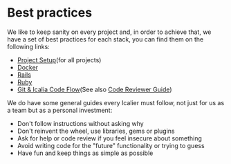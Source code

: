 # Best practices

We like to keep sanity on every project and, in order to achieve that, we have a set of best practices for each stack, you can find them on the following links:

* [Project Setup](PROJECT_SETUP.md)(for all projects)
* [Docker](../stack/docker)
* [Rails](../stack/rails/BEST_PRACTICES.md)
* [Ruby](../stack/ruby/BEST_PRACTICES.md)
* [Git & Icalia Code Flow](../stack/git/)(See also [Code Reviewer Guide](CODE_REVIEWER_GUIDE.md))

We do have some general guides every Icalier must follow, not just for us as a team but as a personal investment:

* Don't follow instructions without asking why
* Don't reinvent the wheel, use libraries, gems or plugins
* Ask for help or code review if you feel insecure about something
* Avoid writing code for the "future" functionality or trying to guess
* Have fun and keep things as simple as possible
